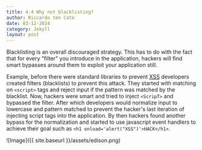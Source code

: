 ```yaml
---
title: 4.4 Why not blacklisting?
author: Riccardo ten Cate
date: 03-12-2024
category: Jekyll
layout: post
---
```


Blacklisting is an overall discouraged strategy. This has to do with the fact that for every "filter" you introduce in the application, hackers will find smart bypasses around them to exploit your application still.

Example, before there were standard libraries to prevent [XSS](https://owasp.org/www-community/attacks/xss/) developers created filters (blacklists) to prevent this attack. They started with matching on `<script>` tags and reject input if the pattern was matched by the blacklist. Now, hackers were smart and tried to inject `<ScripT>` and bypassed the filter. After which developers would normalize input to lowercase and pattern matched to prevent the hacker's last iteration of injecting script tags into the application. By then hackers found another bypass for the normalization and started to use javascript event handlers to achieve their goal such as `<h1 onload='alert("XSS")'>HACK</h1>`.

![Image]({{ site.baseurl }}/assets/edison.png)


